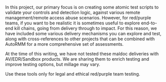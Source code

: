 In this project, our primary focus is on creating some atomic test scripts to validate your controls and detection logic, against various remote management/remote access abuse scenarios. However, for red/purple teams, if you want to be realistic it is sometimes useful to explore end-to-end kill chains, going from delivery through to impact. For this reason, we have included some various delivery mechanisms you can explore and test, along with cross-references to other projects that can be combined with AutoRMM for a more comprehensive set of assessments.  

At the time of this writing, we have not tested these maldoc deliveries with AV/EDR/Sandbox products. We are sharing them to enrich testing and improve testing options, but millage may vary.  

Use these tools only for legal and ethical red/purple team testing.  
